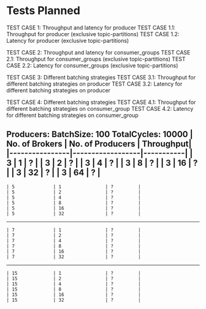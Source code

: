 # Tests Planned

TEST CASE 1: Throughput and latency for producer
    TEST CASE 1.1: Throughput for producer (exclusive topic-partitions)
    TEST CASE 1.2: Latency for producer (exclusive topic-partitions)

TEST CASE 2: Throughput and latency for consumer_groups
    TEST CASE 2.1: Throughput for consumer_groups (exclusive topic-partitions)
    TEST CASE 2.2: Latency for consumer_groups (exclusive topic-partitions)

TEST CASE 3: Different batching strategies
    TEST CASE 3.1: Throughput for different batching strategies on producer
    TEST CASE 3.2: Latency for different batching strategies on producer

TEST CASE 4: Different batching strategies
    TEST CASE 4.1: Throughput for different batching strategies on consumer_group
    TEST CASE 4.2: Latency for different batching strategies on consumer_group


Producers:
    BatchSize: 100
    TotalCycles: 10000
    | No. of Brokers | No. of Producers | Throughput|
    |----------------|------------------|-----------|
    | 3              | 1                | ?         |
    | 3              | 2                | ?         |
    | 3              | 4                | ?         |
    | 3              | 8                | ?         |
    | 3              | 16               | ?         |
    | 3              | 32               | ?         |
    | 3              | 64               | ?         |
   ----------------------------------------------------
    | 5              | 1                | ?         |
    | 5              | 2                | ?         |
    | 5              | 4                | ?         |
    | 5              | 8                | ?         |
    | 5              | 16               | ?         |
    | 5              | 32               | ?         |
   ----------------------------------------------------
    | 7              | 1                | ?         |
    | 7              | 2                | ?         |
    | 7              | 4                | ?         |
    | 7              | 8                | ?         |
    | 7              | 16               | ?         |
    | 7              | 32               | ?         |
   ----------------------------------------------------
    | 15             | 1                | ?         |
    | 15             | 2                | ?         |
    | 15             | 4                | ?         |
    | 15             | 8                | ?         |
    | 15             | 16               | ?         |
    | 15             | 32               | ?         |
    


    